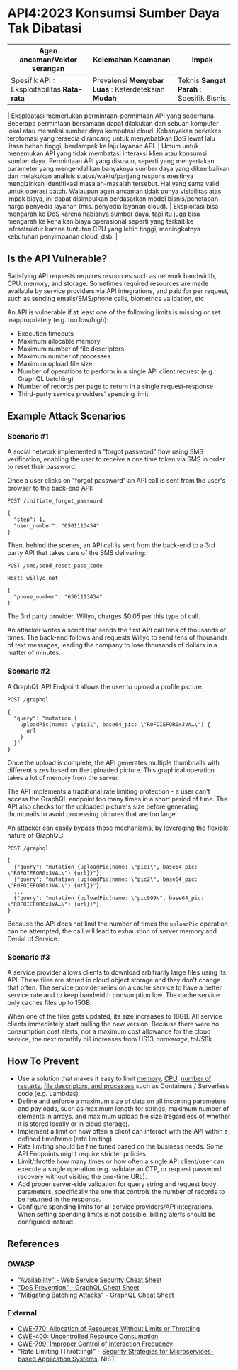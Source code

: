 # API4:2023 Konsumsi Sumber Daya Tak Dibatasi

| Agen ancaman/Vektor serangan | Kelemahan Keamanan | Impak |
| - | - | - |
| Spesifik API : Eksploitabilitas **Rata-rata** | Prevalensi **Menyebar Luas** : Keterdeteksian **Mudah** | Teknis **Sangat Parah** : Spesifik Bisnis |

| Eksploatasi memerlukan permintaan-permintaan API yang sederhana. Beberapa permintaan bersamaan dapat dilakukan dari sebuah komputer lokal atau memakai sumber daya komputasi cloud. Kebanyakan perkakas terotomasi yang tersedia dirancang untuk menyebabkan DoS lewat lalu litasn beban tinggi, berdampak ke laju layanan API. | Umum untuk menemukan API yang tidak membatasi interaksi klien atau konsumsi sumber daya. Permintaan API yang disusun, seperti yang menyertakan parameter yang mengendalikan banyaknya sumber daya yang dikembalikan dan melakukan analisis status/waktu/panjang respons mestinya mengizinkan identifikasi masalah-masalah tersebut. Hal yang sama valid untuk operasi batch. Walaupun agen ancaman tidak punya visibilitas atas impak biaya, ini dapat disimpulkan berdasarkan model bisnis/penetapan harga penyedia layanan (mis. penyedia layanan cloud). | Eksploitasi bisa mengarah ke DoS karena habisnya sumber daya, tapi itu juga bisa mengarah ke kenaikan biaya operasional seperti yang terkait ke infrastruktur karena tuntutan CPU yang lebih tinggi, meningkatnya kebutuhan penyimpanan cloud, dsb. |

## Is the API Vulnerable?

Satisfying API requests requires resources such as network bandwidth, CPU,
memory, and storage. Sometimes required resources are made available by service
providers via API integrations, and paid for per request, such as sending
emails/SMS/phone calls, biometrics validation, etc.

An API is vulnerable if at least one of the following limits is missing or set
inappropriately (e.g. too low/high):

* Execution timeouts
* Maximum allocable memory
* Maximum number of file descriptors
* Maximum number of processes
* Maximum upload file size
* Number of operations to perform in a single API client request (e.g. GraphQL
  batching)
* Number of records per page to return in a single request-response
* Third-party service providers' spending limit

## Example Attack Scenarios

### Scenario #1

A social network implemented a “forgot password” flow using SMS verification,
enabling the user to receive a one time token via SMS in order to reset their
password.

Once a user clicks on "forgot password" an API call is sent from the user's
browser to the back-end API:

```
POST /initiate_forgot_password

{
  "step": 1,
  "user_number": "6501113434"
}
```

Then, behind the scenes, an API call is sent from the back-end to a 3rd party
API that takes care of the SMS delivering:

```
POST /sms/send_reset_pass_code

Host: willyo.net

{
  "phone_number": "6501113434"
}
```

The 3rd party provider, Willyo, charges $0.05 per this type of call.

An attacker writes a script that sends the first API call tens of thousands of
times. The back-end follows and requests Willyo to send tens of thousands of
text messages, leading the company to lose thousands of dollars in a matter of
minutes.

### Scenario #2

A GraphQL API Endpoint allows the user to upload a profile picture.

```
POST /graphql

{
  "query": "mutation {
    uploadPic(name: \"pic1\", base64_pic: \"R0FOIEFOR0xJVA…\") {
      url
    }
  }"
}
```

Once the upload is complete, the API generates multiple thumbnails with
different sizes based on the uploaded picture. This graphical operation takes a
lot of memory from the server.

The API implements a traditional rate limiting protection - a user can't access
the GraphQL endpoint too many times in a short period of time. The API also
checks for the uploaded picture's size before generating thumbnails to avoid
processing pictures that are too large.

An attacker can easily bypass those mechanisms, by leveraging the flexible
nature of GraphQL:

```
POST /graphql

[
  {"query": "mutation {uploadPic(name: \"pic1\", base64_pic: \"R0FOIEFOR0xJVA…\") {url}}"},
  {"query": "mutation {uploadPic(name: \"pic2\", base64_pic: \"R0FOIEFOR0xJVA…\") {url}}"},
  ...
  {"query": "mutation {uploadPic(name: \"pic999\", base64_pic: \"R0FOIEFOR0xJVA…\") {url}}"},
}
```

Because the API does not limit the number of times the `uploadPic` operation can
be attempted, the call will lead to exhaustion of server memory and Denial of
Service.

### Scenario #3

A service provider allows clients to download arbitrarily large files using its
API. These files are stored in cloud object storage and they don't change that
often. The service provider relies on a cache service to have a better service
rate and to keep bandwidth consumption low. The cache service only caches files
up to 15GB.

When one of the files gets updated, its size increases to 18GB. All service
clients immediately start pulling the new version. Because there were no
consumption cost alerts, nor a maximum cost allowance for the cloud service,
the next monthly bill increases from US$13, on average, to US$8k.

## How To Prevent

* Use a solution that makes it easy to limit [memory][1],
  [CPU][2], [number of restarts][3], [file descriptors, and processes][4] such
  as Containers / Serverless code (e.g. Lambdas).
* Define and enforce a maximum size of data on all incoming parameters and
  payloads, such as maximum length for strings, maximum number of elements in
  arrays, and maximum upload file size (regardless of whether it is stored
  locally or in cloud storage).
* Implement a limit on how often a client can interact with the API within a
  defined timeframe (rate limiting).
* Rate limiting should be fine tuned based on the business needs. Some API
  Endpoints might require stricter policies.
* Limit/throttle how many times or how often a single API client/user can
  execute a single operation (e.g. validate an OTP, or request password
  recovery without visiting the one-time URL).
* Add proper server-side validation for query string and request body
  parameters, specifically the one that controls the number of records to be
  returned in the response.
* Configure spending limits for all service providers/API integrations. When
  setting spending limits is not possible, billing alerts should be configured
  instead.

## References

### OWASP

* ["Availability" - Web Service Security Cheat Sheet][5]
* ["DoS Prevention" - GraphQL Cheat Sheet][6]
* ["Mitigating Batching Attacks" - GraphQL Cheat Sheet][7]

### External

* [CWE-770: Allocation of Resources Without Limits or Throttling][8]
* [CWE-400: Uncontrolled Resource Consumption][9]
* [CWE-799: Improper Control of Interaction Frequency][10]
* "Rate Limiting (Throttling)" - [Security Strategies for Microservices-based
  Application Systems][11], NIST

[1]: https://docs.docker.com/config/containers/resource_constraints/#memory
[2]: https://docs.docker.com/config/containers/resource_constraints/#cpu
[3]: https://docs.docker.com/engine/reference/commandline/run/#restart
[4]: https://docs.docker.com/engine/reference/commandline/run/#ulimit
[5]: https://cheatsheetseries.owasp.org/cheatsheets/Web_Service_Security_Cheat_Sheet.html#availability
[6]: https://cheatsheetseries.owasp.org/cheatsheets/GraphQL_Cheat_Sheet.html#dos-prevention
[7]: https://cheatsheetseries.owasp.org/cheatsheets/GraphQL_Cheat_Sheet.html#mitigating-batching-attacks
[8]: https://cwe.mitre.org/data/definitions/770.html
[9]: https://cwe.mitre.org/data/definitions/400.html
[10]: https://cwe.mitre.org/data/definitions/799.html
[11]: https://nvlpubs.nist.gov/nistpubs/SpecialPublications/NIST.SP.800-204.pdf
